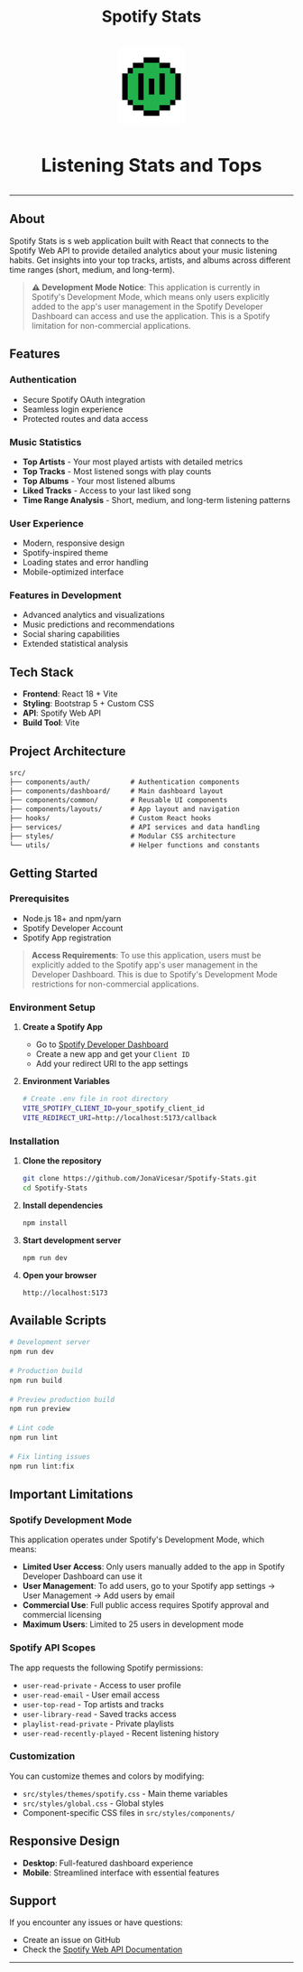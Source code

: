 <h1 align="center">Spotify Stats<h1>

<div align="center">
  <img src="public/logo.png" alt="Spotify Stats Logo" width="120">
  <h3>Listening Stats and Tops</h3>
</div>

---

## About

Spotify Stats is s web application built with React that connects to the Spotify Web API to provide detailed analytics about your music listening habits. Get insights into your top tracks, artists, and albums across different time ranges (short, medium, and long-term).

> **⚠️ Development Mode Notice**: This application is currently in Spotify's Development Mode, which means only users explicitly added to the app's user management in the Spotify Developer Dashboard can access and use the application. This is a Spotify limitation for non-commercial applications.

## Features

### **Authentication**
- Secure Spotify OAuth integration
- Seamless login experience
- Protected routes and data access

### **Music Statistics**
- **Top Artists** - Your most played artists with detailed metrics
- **Top Tracks** - Most listened songs with play counts  
- **Top Albums** - Your most listened albums
- **Liked Tracks** - Access to your last liked song
- **Time Range Analysis** - Short, medium, and long-term listening patterns

### **User Experience**
- Modern, responsive design
- Spotify-inspired theme
- Loading states and error handling
- Mobile-optimized interface

### **Features in Development**
- Advanced analytics and visualizations
- Music predictions and recommendations  
- Social sharing capabilities
- Extended statistical analysis

## Tech Stack

- **Frontend**: React 18 + Vite
- **Styling**:  Bootstrap 5 + Custom CSS
- **API**: Spotify Web API
- **Build Tool**: Vite

##  Project Architecture

```
src/
├── components/auth/          # Authentication components
├── components/dashboard/     # Main dashboard layout
├── components/common/        # Reusable UI components
├── components/layouts/       # App layout and navigation
├── hooks/                    # Custom React hooks
├── services/                 # API services and data handling
├── styles/                   # Modular CSS architecture
└── utils/                    # Helper functions and constants
```

## Getting Started

### Prerequisites
- Node.js 18+ and npm/yarn
- Spotify Developer Account
- Spotify App registration

> **Access Requirements**: To use this application, users must be explicitly added to the Spotify app's user management in the Developer Dashboard. This is due to Spotify's Development Mode restrictions for non-commercial applications.

### Environment Setup

1. **Create a Spotify App**
   - Go to [Spotify Developer Dashboard](https://developer.spotify.com/dashboard)
   - Create a new app and get your `Client ID`
   - Add your redirect URI to the app settings

2. **Environment Variables**
   ```bash
   # Create .env file in root directory
   VITE_SPOTIFY_CLIENT_ID=your_spotify_client_id
   VITE_REDIRECT_URI=http://localhost:5173/callback
   ```

### Installation

1. **Clone the repository**
   ```bash
   git clone https://github.com/JonaVicesar/Spotify-Stats.git
   cd Spotify-Stats
   ```

2. **Install dependencies**
   ```bash
   npm install
   ```

3. **Start development server**
   ```bash
   npm run dev
   ```

4. **Open your browser**
   ```
   http://localhost:5173
   ```

## Available Scripts

```bash
# Development server
npm run dev

# Production build
npm run build

# Preview production build
npm run preview

# Lint code
npm run lint

# Fix linting issues
npm run lint:fix
```

## Important Limitations

### Spotify Development Mode
This application operates under Spotify's Development Mode, which means:
- **Limited User Access**: Only users manually added to the app in Spotify Developer Dashboard can use it
- **User Management**: To add users, go to your Spotify app settings → User Management → Add users by email
- **Commercial Use**: Full public access requires Spotify approval and commercial licensing
- **Maximum Users**: Limited to 25 users in development mode


### Spotify API Scopes
The app requests the following Spotify permissions:
- `user-read-private` - Access to user profile
- `user-read-email` - User email access
- `user-top-read` - Top artists and tracks
- `user-library-read` - Saved tracks access
- `playlist-read-private` - Private playlists
- `user-read-recently-played` - Recent listening history

### Customization
You can customize themes and colors by modifying:
- `src/styles/themes/spotify.css` - Main theme variables
- `src/styles/global.css` - Global styles
- Component-specific CSS files in `src/styles/components/`

## Responsive Design

- **Desktop**: Full-featured dashboard experience
- **Mobile**: Streamlined interface with essential features

## Support

If you encounter any issues or have questions:
- Create an issue on GitHub
- Check the [Spotify Web API Documentation](https://developer.spotify.com/documentation/web-api/)

---

